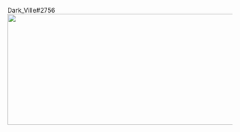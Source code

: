 Dark_Ville#2756
<a href="https://wakatime.com"><img src="https://github-readme-stats.vercel.app/api?username=darkvillager&layout=compact&theme=dark" width="600" height="250" /></a>
